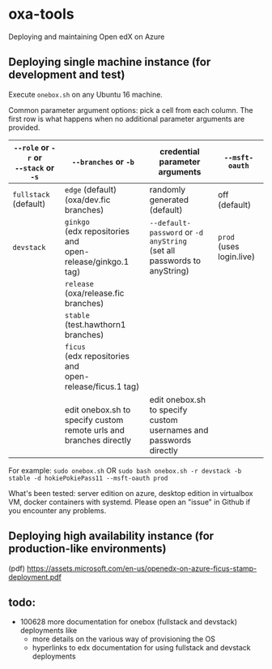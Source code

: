 # oxa-tools

Deploying and maintaining Open edX on Azure

## Deploying single machine instance (for development and test)

Execute `onebox.sh` on any Ubuntu 16 machine.

Common parameter argument options: pick a cell from each column. The first row is what happens when no additional parameter arguments are provided.

`--role` or `-r` or <br/> `--stack` or `-s` | `--branches` or `-b` | credential parameter arguments | `--msft-oauth`
--- | --- | --- | ---
`fullstack` (default) | `edge` (default) <br/> (oxa/dev.fic branches) | randomly generated (default) | off (default)
`devstack` | `ginkgo` <br/> (edx repositories and <br/> open-release/ginkgo.1 tag) | `--default-password` or `-d` <br/> `anyString` <br/> (set all passwords to anyString) | `prod` <br/> (uses login.live)
 &nbsp; | `release` <br/> (oxa/release.fic branches)  | &nbsp; | &nbsp; 
 &nbsp; | `stable` <br/> (test.hawthorn1 branches) | &nbsp; | &nbsp; 
 &nbsp; | `ficus` <br/> (edx repositories and <br/> open-release/ficus.1 tag) | &nbsp; | &nbsp; 
 &nbsp; | edit onebox.sh to specify custom <br/> remote urls and branches directly | edit onebox.sh to specify custom <br/> usernames and passwords directly | &nbsp; 

For example:
`sudo onebox.sh` OR
`sudo bash onebox.sh -r devstack -b stable -d hokiePokiePass11 --msft-oauth prod`

What's been tested: server edition on azure, desktop edition in virtualbox VM, docker containers with systemd. Please open an "issue" in Github if you encounter any problems.

## Deploying high availability instance (for production-like environments)

(pdf) https://assets.microsoft.com/en-us/openedx-on-azure-ficus-stamp-deployment.pdf

## todo:
 * 100628 more documentation for onebox (fullstack and devstack) deployments like
   *  more details on the various way of provisioning the OS
   *  hyperlinks to edx documentation for using fullstack and devstack deployments
